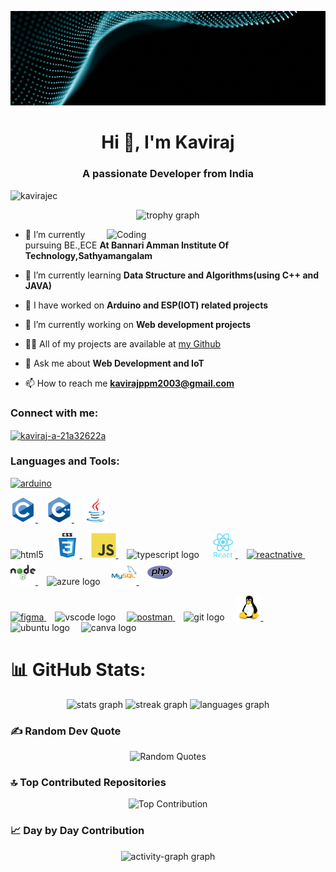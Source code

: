 ![MasterHead](https://github.com/KAVIRAJec/KAVIRAJec/blob/main/Blue%20And%20White%20Bold%20Business%20Solution%20LinkedIn%20Article%20Cover%20Image.gif)

<h1 align="center">Hi 👋, I'm Kaviraj </h1> 
<h3 align="center">A passionate Developer from India</h3>

<p align="left"> <img src="https://komarev.com/ghpvc/?username=kavirajec&label=Profile%20views&color=0e75b6&style=flat" alt="kavirajec" /> </p>

<p align="center">
<img src="https://github-profile-trophy.vercel.app?username=kavirajEC&theme=react&column=-1&row=1&margin-w=3&margin-h=3&no-bg=false&no-frame=false&order=4" height="180" alt="trophy graph"  />
</p>
<img align="right" alt="Coding" width="350" src= "https://user-images.githubusercontent.com/99302089/233880071-f3571db1-de31-4c90-a8b8-fb5eeab94a6a.gif" />

- 🔭 I’m currently pursuing BE.,ECE **At Bannari Amman Institute Of Technology,Sathyamangalam**

- 🌱 I’m currently learning **Data Structure and Algorithms(using C++ and JAVA)**

- 👯 I have worked on **Arduino and ESP(IOT) related projects**

- 🤝 I’m currently working on **Web development projects**
  
- 👨‍💻 All of my projects are available at [my Github](https://github.com/KAVIRAJec)

- 💬 Ask me about **Web Development and IoT**

- 📫 How to reach me **kavirajppm2003@gmail.com**

<h3 align="left">Connect with me:</h3>
<p align="left">
<a href="https://linkedin.com/in/kaviraj-a-21a32622a" target="blank"><img align="center" src="https://raw.githubusercontent.com/rahuldkjain/github-profile-readme-generator/master/src/images/icons/Social/linked-in-alt.svg" alt="kaviraj-a-21a32622a" height="30" width="40" /></a>
</p>

<h3 align="left">Languages and Tools:</h3>
<p align="left">
<a href="https://www.arduino.cc/" target="_blank" rel="noreferrer"> <img src="https://cdn.worldvectorlogo.com/logos/arduino-1.svg" alt="arduino" width="40" height="40"/> </a> 
  
<a href="https://www.cprogramming.com/" target="_blank" rel="noreferrer"> <img src="https://raw.githubusercontent.com/devicons/devicon/master/icons/c/c-original.svg" alt="c" width="40" height="40"/> </a>
<img width="10" />
<a href="https://www.w3schools.com/cpp/" target="_blank" rel="noreferrer"> <img src="https://raw.githubusercontent.com/devicons/devicon/master/icons/cplusplus/cplusplus-original.svg" alt="cplusplus" width="40" height="40"/> </a> 
<img width="10" />
<a href="https://www.java.com" target="_blank" rel="noreferrer"> <img src="https://raw.githubusercontent.com/devicons/devicon/master/icons/java/java-original.svg" alt="java" width="40" height="40"/> </a> 
  
<a><img src="https://cdn.jsdelivr.net/gh/devicons/devicon/icons/html5/html5-original.svg" width="40" height="40" alt="html5 "  /> </a>
<img width="10" />
<a href="https://www.w3schools.com/css/" target="_blank" rel="noreferrer"> <img src="https://raw.githubusercontent.com/devicons/devicon/master/icons/css3/css3-original-wordmark.svg" alt="css3" width="40" height="40"/> </a>
<img width="10" />
<a href="https://developer.mozilla.org/en-US/docs/Web/JavaScript" target="_blank" rel="noreferrer"> <img src="https://raw.githubusercontent.com/devicons/devicon/master/icons/javascript/javascript-original.svg" alt="javascript" width="40" height="40"/> </a>
<img width="10" />
<img src="https://cdn.jsdelivr.net/gh/devicons/devicon/icons/typescript/typescript-original.svg" height="40" alt="typescript logo"  />
<img width="10" />
<a href="https://reactjs.org/" target="_blank" rel="noreferrer"> <img src="https://raw.githubusercontent.com/devicons/devicon/master/icons/react/react-original-wordmark.svg" alt="react" width="40" height="40"/> </a>
<img width="10" />
<a href="https://reactnative.dev/" target="_blank" rel="noreferrer"> <img src="https://reactnative.dev/img/header_logo.svg" alt="reactnative" width="40" height="40"/> </a> 
<img width="10" />
<a href="https://nodejs.org" target="_blank" rel="noreferrer"> <img src="https://raw.githubusercontent.com/devicons/devicon/master/icons/nodejs/nodejs-original-wordmark.svg" alt="nodejs" width="40" height="40"/> </a> 
<img width="10" />
<img src="https://cdn.jsdelivr.net/gh/devicons/devicon/icons/azure/azure-original.svg" height="40" alt="azure logo"  />
<img width="10" />
<a href="https://www.mysql.com/" target="_blank" rel="noreferrer"> <img src="https://raw.githubusercontent.com/devicons/devicon/master/icons/mysql/mysql-original-wordmark.svg" alt="mysql" width="40" height="40"/> </a> 
<img width="10" />
<a href="https://www.php.net" target="_blank" rel="noreferrer"> <img src="https://raw.githubusercontent.com/devicons/devicon/master/icons/php/php-original.svg" alt="php" width="40" height="40"/> </a> 

<a href="https://www.figma.com/" target="_blank" rel="noreferrer"> <img src="https://www.vectorlogo.zone/logos/figma/figma-icon.svg" alt="figma" width="40" height="40"/> </a> 
<img width="10" />
<img src="https://cdn.jsdelivr.net/gh/devicons/devicon/icons/vscode/vscode-original.svg" height="40" alt="vscode logo"  />
<img width="10" />
<a href="https://postman.com" target="_blank" rel="noreferrer"> <img src="https://www.vectorlogo.zone/logos/getpostman/getpostman-icon.svg" alt="postman" width="40" height="40"/> </a> 
<img width="10" />
<img src="https://cdn.jsdelivr.net/gh/devicons/devicon/icons/git/git-original.svg" height="40" alt="git logo"  />
<img width="10" />
<a href="https://www.linux.org/" target="_blank" rel="noreferrer"> <img src="https://raw.githubusercontent.com/devicons/devicon/master/icons/linux/linux-original.svg" alt="linux" width="40" height="40"/> </a>
<img width="10" />
<img src="https://assets.ubuntu.com/v1/49a1a858-favicon-32x32.png" height="40" alt="ubuntu logo" />
<img width="10" />
<img src="https://cdn.jsdelivr.net/gh/devicons/devicon/icons/canva/canva-original.svg" height="40" alt="canva logo"  />
</p>

# 📊 GitHub Stats:
<div align="center">
  <img src="https://github-readme-stats.vercel.app/api?username=KAVIRAJec&theme=vue-dark&hide_title=false&hide_rank=false&show_icons=true&include_all_commits=true&count_private=true&disable_animations=false&locale=en&hide_border=false&border_radius=10&order=1" height="200" alt="stats graph"  />
  <img src="https://streak-stats.demolab.com?user=kavirajEC&locale=en&mode=daily&theme=vue-dark&hide_border=false&border_radius=10&order=3" height="200" alt="streak graph"  />
  <img src="https://github-readme-stats.vercel.app/api/top-langs?username=kavirajEC&locale=en&hide_title=false&layout=compact&card_width=320&langs_count=5&theme=vue-dark&hide_border=false&order=2" height="200" alt="languages graph"  />
</div>

### ✍️ Random Dev Quote
<div align="center">
  <img src="https://quotes-github-readme.vercel.app/api?type=horizontal&theme=radical" height="200" alt="Random Quotes" />
</div>

### 🔝 Top Contributed Repositories
<div align="center">
  <img src="https://github-contributor-stats.vercel.app/api?username=KAVIRAJec&limit=5&theme=dark&combine_all_yearly_contributions=true" height="200" alt="Top Contribution" />
</div>

### 📈 Day by Day Contribution
<div align="center">
<img src="https://github-readme-activity-graph.vercel.app/graph?username=kavirajEC&radius=16&theme=react&area=true&order=5" height="300" alt="activity-graph graph"  />
</div>
